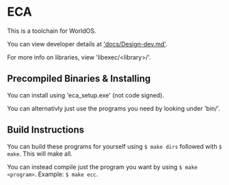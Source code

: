 # ECA

This is a toolchain for WorldOS.

You can view developer details at ['docs/Design-dev.md'](./docs/Design-dev.md).

For more info on libraries, view 'libexec/<library\>/'.

## Precompiled Binaries & Installing

You can install using 'eca_setup.exe' (not code signed).

You can alternativly just use the programs you need by looking under 'bin/'.

## Build Instructions

You can build these programs for yourself using `$ make dirs` followed with `$ make`. This will make all.

You can instead compile just the program you want by using `$ make <program>`. Example: `$ make ecc`.
